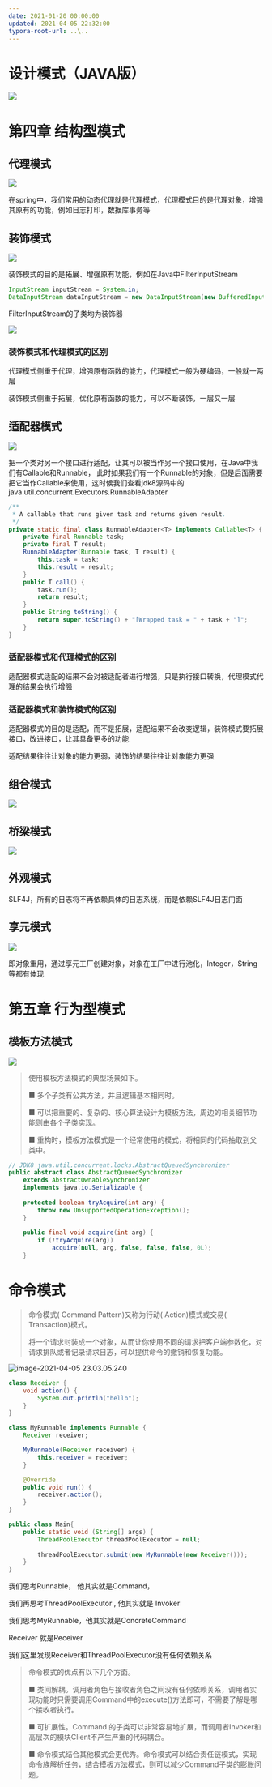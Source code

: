 ```yaml
---
date: 2021-01-20 00:00:00
updated: 2021-04-05 22:32:00
typora-root-url: ..\..
---
```


# 设计模式（JAVA版）

 ![](/images/image-2021-03-09-12.58.03.579.png)

# 第四章 结构型模式

## 代理模式

![](/images/image-2021-03-09-12.59.59.877.png)



在spring中，我们常用的动态代理就是代理模式，代理模式目的是代理对象，增强其原有的功能，例如日志打印，数据库事务等

 <!-- more -->

## 装饰模式

![](/images/image-2021-03-09-13.02.01.558.png)

装饰模式的目的是拓展、增强原有功能，例如在Java中FilterInputStream

```java
InputStream inputStream = System.in;
DataInputStream dataInputStream = new DataInputStream(new BufferedInputStream(inputStream));
```

FilterInputStream的子类均为装饰器

![](/images/image-2021-03-09-13.14.01.000.png)

### 装饰模式和代理模式的区别

代理模式侧重于代理，增强原有函数的能力，代理模式一般为硬编码，一般就一两层

装饰模式侧重于拓展，优化原有函数的能力，可以不断装饰，一层又一层





## 适配器模式

![](/images/image-2021-03-09-13.28.03.631.png)

把一个类对另一个接口进行适配，让其可以被当作另一个接口使用，在Java中我们有Callable和Runnable， 此时如果我们有一个Runnable的对象，但是后面需要把它当作Callable来使用，这时候我们查看jdk8源码中的java.util.concurrent.Executors.RunnableAdapter

```java
/**
 * A callable that runs given task and returns given result.
 */
private static final class RunnableAdapter<T> implements Callable<T> {
    private final Runnable task;
    private final T result;
    RunnableAdapter(Runnable task, T result) {
        this.task = task;
        this.result = result;
    }
    public T call() {
        task.run();
        return result;
    }
    public String toString() {
        return super.toString() + "[Wrapped task = " + task + "]";
    }
}
```

### 适配器模式和代理模式的区别

适配器模式适配的结果不会对被适配者进行增强，只是执行接口转换，代理模式代理的结果会执行增强

### 适配器模式和装饰模式的区别

适配器模式的目的是适配，而不是拓展，适配结果不会改变逻辑，装饰模式要拓展接口，改进接口，让其具备更多的功能

适配结果往往让对象的能力更弱，装饰的结果往往让对象能力更强





## 组合模式

![](/images/image-2021-03-09-14.06.27.695.png)



## 桥梁模式

![](/images/image-2021-03-09-14.06.35.271.png)



## 外观模式



SLF4J，所有的日志将不再依赖具体的日志系统，而是依赖SLF4J日志门面



## 享元模式

![](/images/image-2021-03-09-14.12.28.125.png)

即对象重用，通过享元工厂创建对象，对象在工厂中进行池化，Integer，String等都有体现



# 第五章 行为型模式

## 模板方法模式

![](/images/image-2021-03-10-14.17.38.207.png)

> 使用模板方法模式的典型场景如下。
>
> ■ 多个子类有公共方法，并且逻辑基本相同时。
>
> ■ 可以把重要的、复杂的、核心算法设计为模板方法，周边的相关细节功能则由各个子类实现。
>
> ■ 重构时，模板方法模式是一个经常使用的模式，将相同的代码抽取到父类中。

```java
// JDK8 java.util.concurrent.locks.AbstractQueuedSynchronizer
public abstract class AbstractQueuedSynchronizer
    extends AbstractOwnableSynchronizer
    implements java.io.Serializable {
    
    protected boolean tryAcquire(int arg) {
        throw new UnsupportedOperationException();
    }
    
    public final void acquire(int arg) {
        if (!tryAcquire(arg))
            acquire(null, arg, false, false, false, 0L);
    }
```







# 命令模式



>命令模式( Command Pattern)又称为行动( Action)模式或交易( Transaction)模式。
>
>将一个请求封装成一个对象，从而让你使用不同的请求把客户端参数化，对请求排队或者记录请求日志，可以提供命令的撤销和恢复功能。



![image-2021-04-05 23.03.05.240](/images/image-2021-04-05-23.03.05.240.png)

```java
class Receiver {
    void action() {
        System.out.println("hello");
    }
}

class MyRunnable implements Runnable {
    Receiver receiver;

    MyRunnable(Receiver receiver) {
        this.receiver = receiver;
    }

    @Override
    public void run() {
        receiver.action();
    }
}

public class Main{
    public static void (String[] args) {
        ThreadPoolExecutor threadPoolExecutor = null;
        
        threadPoolExecutor.submit(new MyRunnable(new Receiver()));
    }
}
```



我们思考Runnable， 他其实就是Command，

我们再思考ThreadPoolExecutor , 他其实就是 Invoker

我们思考MyRunnable，他其实就是ConcreteCommand

Receiver 就是Receiver

我们这里发现Receiver和ThreadPoolExecutor没有任何依赖关系



> 命令模式的优点有以下几个方面。
>
> ■ 类间解耦。调用者角色与接收者角色之间没有任何依赖关系，调用者实现功能时只需要调用Command中的execute()方法即可，不需要了解是哪个接收者执行。
>
> ■ 可扩展性。Command 的子类可以非常容易地扩展，而调用者Invoker和高层次的模块Client不产生严重的代码耦合。
>
> ■ 命令模式结合其他模式会更优秀。命令模式可以结合责任链模式，实现命令族解析任务，结合模板方法模式，则可以减少Command子类的膨胀问题。













